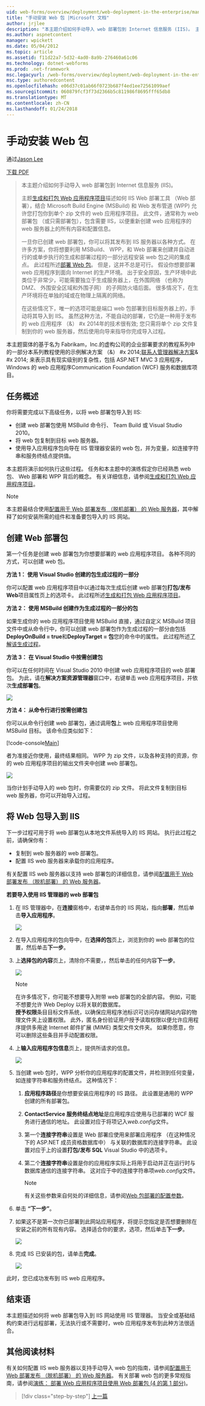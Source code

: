 ```yaml
---
uid: web-forms/overview/deployment/web-deployment-in-the-enterprise/manually-installing-web-packages
title: "手动安装 Web 包 |Microsoft 文档"
author: jrjlee
description: "本主题介绍如何手动导入 web 部署包到 Internet 信息服务 (IIS)。 主题生成和打包 Web Applicati..."
ms.author: aspnetcontent
manager: wpickett
ms.date: 05/04/2012
ms.topic: article
ms.assetid: f11d22a7-5d32-4ad0-8a9b-276460a61c06
ms.technology: dotnet-webforms
ms.prod: .net-framework
msc.legacyurl: /web-forms/overview/deployment/web-deployment-in-the-enterprise/manually-installing-web-packages
msc.type: authoredcontent
ms.openlocfilehash: e06d37c01ab66f0723b687f4ed1ee72561099aef
ms.sourcegitcommit: 060879fcf3f73d2366b5c811986f8695fff65db8
ms.translationtype: MT
ms.contentlocale: zh-CN
ms.lasthandoff: 01/24/2018
---
```

<a name="manually-installing-web-packages"></a>手动安装 Web 包
====================
通过[Jason Lee](https://github.com/jrjlee)

[下载 PDF](https://msdnshared.blob.core.windows.net/media/MSDNBlogsFS/prod.evol.blogs.msdn.com/CommunityServer.Blogs.Components.WeblogFiles/00/00/00/63/56/8130.DeployingWebAppsInEnterpriseScenarios.pdf)

> 本主题介绍如何手动导入 web 部署包到 Internet 信息服务 (IIS)。
> 
> 主题[生成和打包 Web 应用程序项目](building-and-packaging-web-application-projects.md)描述如何 IIS Web 部署工具 （Web 部署），结合 Microsoft Build Engine (MSBuild) 和 Web 发布管道 (WPP) 允许您打包你到单个 zip 文件的 web 应用程序项目。 此文件，通常称为 web 部署包 （或只需部署包），包含需要 IIS，以便重新创建 web 应用程序的 web 服务器上的所有内容和配置信息。
> 
> 一旦你已创建 web 部署包，你可以将其发布到 IIS 服务器以各种方式。 在许多方案，你将想要利用 MSBuild、 WPP，和 Web 部署来创建并自动进行的或单步执行的生成和部署过程的一部分远程安装 web 包之间的集成点。 此过程所述[部署 Web 包](deploying-web-packages.md)。 但是，这并不总是可行。 假设你想要部署 web 应用程序到面向 Internet 的生产环境。 出于安全原因，生产环境中此类位于非常少，可能需要独立于生成服务器上，在外围网络 （也称为 DMZ、 外围安全区域和外围子网） 的子网防火墙后面。 很多情况下，在生产环境将在单独的域或在物理上隔离的网络。
> 
> 在这些情况下，唯一的选项可能是端口 web 包部署到目标服务器上的，手动将其导入到 IIS。 虽然这种方法，不能自动的部署，它仍是一种用于发布的 web 应用程序 （&） #x 2014年的技术很有效; 您只需将单个 zip 文件复制到你的 web 服务器，然后使用向导来指导你完成导入过程。


本主题窗体的基于名为 Fabrikam，Inc.的虚构公司的企业部署要求的教程系列中的一部分本系列教程使用的示例解决方案 （&） #x 2014;[联系人管理器解决方案](the-contact-manager-solution.md)& #x 2014; 来表示具有现实级别的复杂性，包括 ASP.NET MVC 3 应用程序，Windows 的 web 应用程序Communication Foundation (WCF) 服务和数据库项目。

## <a name="task-overview"></a>任务概述

你将需要完成以下高级任务，以将 web 部署包导入到 IIS:

- 创建 web 部署包使用 MSBuild 命令行、 Team Build 或 Visual Studio 2010。
- 将 web 包复制到目标 web 服务器。
- 使用导入应用程序包向导在 IIS 管理器安装的 web 包，并为变量，如连接字符串和服务终结点提供值。

本主题将演示如何执行这些过程。 任务和本主题中的演练假定你已经熟悉 web 包、 Web 部署和 WPP 背后的概念。 有关详细信息，请参阅[生成和打包 Web 应用程序项目](building-and-packaging-web-application-projects.md)。

> [!NOTE]
> 本主题最结合使用[配置用于 Web 部署发布 （脱机部署） 的 Web 服务器](../configuring-server-environments-for-web-deployment/configuring-a-web-server-for-web-deploy-publishing-offline-deployment.md)，其中解释了如何安装所需的组件和准备要包导入的 IIS 网站。


## <a name="create-a-web-deployment-package"></a>创建 Web 部署包

第一个任务是创建 web 部署包为你想要部署的 web 应用程序项目。 各种不同的方式，可以创建 web 包。

**方法 1： 使用 Visual Studio 创建的包生成过程的一部分**

你可以配置 web 应用程序项目中以通过每次生成后创建 web 部署包**打包/发布 Web**项目属性页上的选项卡。 此过程所述[生成和打包 Web 应用程序项目](building-and-packaging-web-application-projects.md)。

**方法 2： 使用 MSBuild 创建作为生成过程的一部分的包**

如果生成你的 web 应用程序项目使用 MSBuild 直接，通过自定义 MSBuild 项目文件中或从命令行中，你可以创建 web 部署包作为生成过程的一部分由包括**DeployOnBuild = true**和**DeployTarget = 包**您的命令中的属性。 此过程所述[了解该生成过程](understanding-the-build-process.md)。

**方法 3： 在 Visual Studio 中按需创建包**

你可以在任何时间在 Visual Studio 2010 中创建 web 应用程序项目的 web 部署包。 为此，请在**解决方案资源管理器**窗口中，右键单击 web 应用程序项目，并依次**生成部署包**。

![](manually-installing-web-packages/_static/image1.png)

**方法 4： 从命令行进行按需创建包**

你可以从命令行创建 web 部署包，通过调用**包**上 web 应用程序项目使用 MSBuild 目标。 该命令应类似如下：


[!code-console[Main](manually-installing-web-packages/samples/sample1.cmd)]


者为准接近你使用，最终结果相同。 WPP 为 zip 文件，以及各种支持的资源，你的 web 应用程序项目的输出文件夹中创建 web 部署包。

![](manually-installing-web-packages/_static/image2.png)

当你计划手动导入的 web 包时，你需要仅的 zip 文件。 将此文件复制到目标 web 服务器，你可以开始导入过程。

## <a name="import-a-web-package-into-iis"></a>将 Web 包导入到 IIS

下一步过程可用于将 web 部署包从本地文件系统导入的 IIS 网站。 执行此过程之前，请确保你有：

- 复制到 web 服务器的 web 部署包。
- 配置 IIS web 服务器来承载你的应用程序。

有关配置 IIS web 服务器以支持 web 部署包的详细信息，请参阅[配置用于 Web 部署发布 （脱机部署） 的 Web 服务器](../configuring-server-environments-for-web-deployment/configuring-a-web-server-for-web-deploy-publishing-offline-deployment.md)。

**若要导入使用 IIS 管理器的 web 部署包**

1. 在 IIS 管理器中，在**连接**窗格中，右键单击你的 IIS 网站，指向**部署**，然后单击**导入应用程序**。

    ![](manually-installing-web-packages/_static/image3.png)
2. 在导入应用程序的包向导中，在**选择的包**页上，浏览到你的 web 部署包的位置，然后单击**下一步**。
3. 上**选择包的内容**页上，清除你不需要，，然后单击的任何内容**下一步**。

    ![](manually-installing-web-packages/_static/image4.png)

    > [!NOTE]
    > 在许多情况下，你可能不想要导入附带 web 部署包的全部内容。 例如，可能不想要允许 Web Deploy 以将关联的数据库。  
    > **授予权限**条目目标文件系统，以确保应用程序池标识可访问存储网站内容的物理文件夹上设置权限。 此外，匿名身份验证用户授予读取权限以便允许应用程序提供多用途 Internet 邮件扩展 (MIME) 类型文件文件夹。 如果你愿意，你可以删除这些条目并手动配置权限。
4. 上**输入应用程序包信息**页上，提供所请求的信息。

    ![](manually-installing-web-packages/_static/image5.png)
5. 当创建 web 包时，WPP 分析你的应用程序的配置文件，并检测到任何变量，如连接字符串和服务终结点。 这种情况下：

    1. **应用程序路径**是你想要安装应用程序的 IIS 路径。 此设置是通用的 WPP 创建的所有部署包。
    2. **ContactService 服务终结点地址**是应用程序应使用与已部署的 WCF 服务进行通信的地址。 此设置对应于将项记入*web.config*文件。
    3. 第一个**连接字符串**设置是 Web 部署应使用来部署应用程序 （在这种情况下的 ASP.NET 成员资格数据库中） 与关联的数据库的连接字符串。 此设置对应于上的设置**打包/发布 SQL** Visual Studio 中的选项卡。
    4. 第二个**连接字符串**设置是你的应用程序实际上将用于启动并正在运行时与数据库通信的连接字符串。 这对应于中的连接字符串项*web.config*文件。

        > [!NOTE]
        > 有关这些参数来自何处的详细信息，请参阅[Web 包部署的配置参数](configuring-parameters-for-web-package-deployment.md)。
6. 单击 **“下一步”**。
7. 如果这不是第一次你已部署到此网站应用程序，将提示您指定是否想要删除在安装之前的所有现有内容。 选择适合你的要求，选项，然后单击**下一步**。

    ![](manually-installing-web-packages/_static/image6.png)
8. 完成 IIS 已安装的包，请单击**完成**。

    ![](manually-installing-web-packages/_static/image7.png)

此时，您已成功发布到 IIS web 应用程序。

## <a name="conclusion"></a>结束语

本主题描述如何将 web 部署包导入到 IIS 网站使用 IIS 管理器。 当安全或基础结构约束进行远程部署，无法执行或不需要时，web 应用程序发布到此种方法很适合。

## <a name="further-reading"></a>其他阅读材料

有关如何配置 IIS web 服务器以支持手动导入 web 包的指南，请参阅[配置用于 Web 部署发布 （脱机部署） 的 Web 服务器](../configuring-server-environments-for-web-deployment/configuring-a-web-server-for-web-deploy-publishing-offline-deployment.md)。 有关部署 web 包的更多常规指南，请参阅[演练： 部署 Web 应用程序项目使用 Web 部署包 (4 的第 1 部分)](https://msdn.microsoft.com/library/dd483479.aspx)。

>[!div class="step-by-step"]
[上一篇](creating-and-running-a-deployment-command-file.md)
